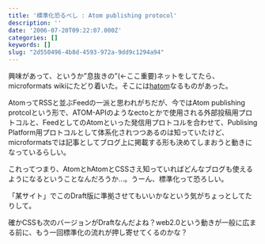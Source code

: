 ```yaml
---
title: '標準化恐るべし : Atom publishing protocol'
description: ''
date: '2006-07-20T09:22:07.000Z'
categories: []
keywords: []
slug: "2d550496-4b8d-4593-972a-9dd9c1294a94"
---
```

興味があって、というか”息抜きの”(←ここ重要)ネットをしてたら、microformats wikiにたどり着いた。そこには[hatom](http://microformats.org/wiki/hatom "hatom - Microformats")なるものがあった。  
  
AtomってRSSと並ぶFeedの一派と思われがちだが、今ではAtom publishing protcolという形で、ATOM-APIのようなectoとかで使用される外部投稿用プロトコルと、FeedとしてのAtomといった発信用プロトコルを合わせて、Publising Platform用プロトコルとして体系化されつつあるのは知っていたけど、microformatsでは記事としてブログ上に掲載する形も決めてしまおうと動きになっているらしい。  
  
これってつまり、AtomとhAtomとCSSさえ知っていればどんなブログも使えるようになるということなんだろうか…。うーん、標準化って恐ろしい。  
  
「某サイト」でこのDraft版に準拠させてもいいかなという気がちょっとしてたりして。

確かCSSも次のバージョンがDraftなんだよね？web2.0という動きが一般に広まる前に、もう一回標準化の流れが押し寄せてくるのかな？